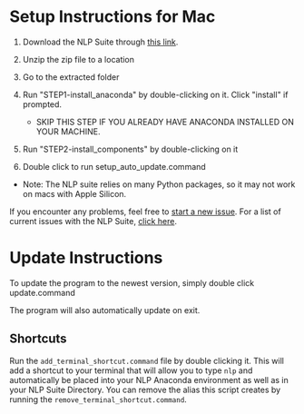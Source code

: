# Setup Instructions for Mac

1. Download the NLP Suite through [this link](https://github.com/NLP-Suite/NLP-Suite/releases).

2. Unzip the zip file to a location

3. Go to the extracted folder

4. Run "STEP1-install_anaconda" by double-clicking on it. Click "install" if prompted.
    - SKIP THIS STEP IF YOU ALREADY HAVE ANACONDA INSTALLED ON YOUR MACHINE.
5. Run "STEP2-install_components" by double-clicking on it

6. Double click to run setup_auto_update.command

- Note: The NLP suite relies on many Python packages, so it may not work on macs with Apple Silicon. 

If you encounter any problems, feel free to [start a new issue](https://github.com/NLP-Suite/NLP-Suite/issues/new/choose). For a list of current issues with the NLP Suite, [click here](https://github.com/NLP-Suite/NLP-Suite/issues).

# Update Instructions

To update the program to the newest version, simply double click update.command

The program will also automatically update on exit.

## Shortcuts

Run the `add_terminal_shortcut.command` file by double clicking it. This will add a shortcut to your terminal that will allow you to type `nlp` and automatically be placed into your NLP Anaconda environment as well as in your NLP Suite Directory. You can remove the alias this script creates by running the `remove_terminal_shortcut.command`.
